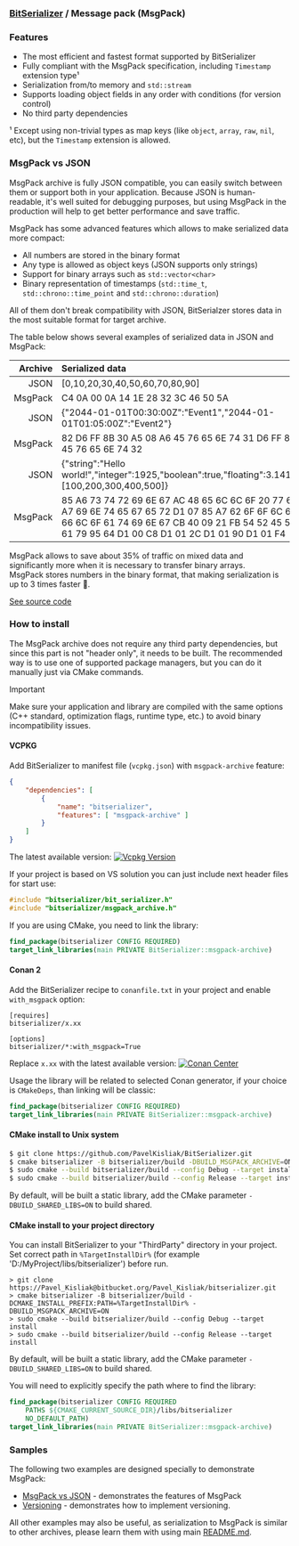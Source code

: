 ### [BitSerializer](../README.md) / Message pack (MsgPack)

### Features

 - The most efficient and fastest format supported by BitSerializer
 - Fully compliant with the MsgPack specification, including `Timestamp` extension type¹
 - Serialization from/to memory and `std::stream`
 - Supports loading object fields in any order with conditions (for version control)
 - No third party dependencies

 ¹ Except using non-trivial types as map keys (like `object`, `array`, `raw`, `nil`, etc), but the `Timestamp` extension is allowed.

### MsgPack vs JSON
MsgPack archive is fully JSON compatible, you can easily switch between them or support both in your application.
Because JSON is human-readable, it's well suited for debugging purposes, but using MsgPack in the production will help to get better performance and save traffic.

MsgPack has some advanced features which allows to make serialized data more compact:
- All numbers are stored in the binary format
- Any type is allowed as object keys (JSON supports only strings)
- Support for binary arrays such as `std::vector<char>`
- Binary representation of timestamps (`std::time_t`, `std::chrono::time_point` and `std::chrono::duration`)

All of them don't break compatibility with JSON, BitSerialzer stores data in the most suitable format for target archive.

The table below shows several examples of serialized data in JSON and MsgPack:

| Archive | Serialized data  | Size
| -------: | :------- | :------- |
|JSON|[0,10,20,30,40,50,60,70,80,90]| 30 |
|MsgPack|C4 0A 00 0A 14 1E 28 32 3C 46 50 5A| 12 |
|JSON|{"2044-01-01T00:30:00Z":"Event1","2044-01-01T01:05:00Z":"Event2"}| 65 |
|MsgPack |82 D6 FF 8B 30 A5 08 A6 45 76 65 6E 74 31 D6 FF 8B 30 AD 3C A6 45 76 65 6E 74 32| 27 |
|JSON|{"string":"Hello world!","integer":1925,"boolean":true,"floating":3.141592654,"array":[100,200,300,400,500]}| 108 |
|MsgPack|85 A6 73 74 72 69 6E 67 AC 48 65 6C 6C 6F 20 77 6F 72 6C 64 21 A7 69 6E 74 65 67 65 72 D1 07 85 A7 62 6F 6F 6C 65 61 6E C3 A8 66 6C 6F 61 74 69 6E 67 CB 40 09 21 FB 54 52 45 50 A5 61 72 72 61 79 95 64 D1 00 C8 D1 01 2C D1 01 90 D1 01 F4| 79 |

MsgPack allows to save about 35% of traffic on mixed data and significantly more when it is necessary to transfer binary arrays.<br>
MsgPack stores numbers in the binary format, that making serialization is up to 3 times faster 🚀.

[See source code](../samples/msgpack_vs_json/msgpack_vs_json.cpp)

### How to install
The MsgPack archive does not require any third party dependencies, but since this part is not "header only", it needs to be built.
The recommended way is to use one of supported package managers, but you can do it manually just via CMake commands.

> [!IMPORTANT]
> Make sure your application and library are compiled with the same options (C++ standard, optimization flags, runtime type, etc.) to avoid binary incompatibility issues.

#### VCPKG
Add BitSerializer to manifest file (`vcpkg.json`) with `msgpack-archive` feature:
```json
{
    "dependencies": [
        {
            "name": "bitserializer",
            "features": [ "msgpack-archive" ]
        }
    ]
}
```
The latest available version: [![Vcpkg Version](https://img.shields.io/vcpkg/v/bitserializer?color=blue)](https://vcpkg.link/ports/bitserializer)

If your project is based on VS solution you can just include next header files for start use:
```cpp
#include "bitserializer/bit_serializer.h"
#include "bitserializer/msgpack_archive.h"
```
If you are using CMake, you need to link the library:
```cmake
find_package(bitserializer CONFIG REQUIRED)
target_link_libraries(main PRIVATE BitSerializer::msgpack-archive)
```

#### Conan 2
Add the BitSerializer recipe to `conanfile.txt` in your project and enable `with_msgpack` option:
```
[requires]
bitserializer/x.xx

[options]
bitserializer/*:with_msgpack=True
```
Replace `x.xx` with the latest available version: [![Conan Center](https://img.shields.io/conan/v/bitserializer?color=blue)](https://conan.io/center/recipes/bitserializer)

Usage the library will be related to selected Conan generator, if your choice is `CMakeDeps`, than linking will be classic:
```cmake
find_package(bitserializer CONFIG REQUIRED)
target_link_libraries(main PRIVATE BitSerializer::msgpack-archive)
```

#### CMake install to Unix system
```sh
$ git clone https://github.com/PavelKisliak/BitSerializer.git
$ cmake bitserializer -B bitserializer/build -DBUILD_MSGPACK_ARCHIVE=ON
$ sudo cmake --build bitserializer/build --config Debug --target install
$ sudo cmake --build bitserializer/build --config Release --target install
```
By default, will be built a static library, add the CMake parameter `-DBUILD_SHARED_LIBS=ON` to build shared.

#### CMake install to your project directory
You can install BitSerializer to your "ThirdParty" directory in your project.
Set correct path in `%TargetInstallDir%` (for example 'D:/MyProject/libs/bitserializer') before run.
```shell
> git clone https://Pavel_Kisliak@bitbucket.org/Pavel_Kisliak/bitserializer.git
> cmake bitserializer -B bitserializer/build -DCMAKE_INSTALL_PREFIX:PATH=%TargetInstallDir% -DBUILD_MSGPACK_ARCHIVE=ON
> sudo cmake --build bitserializer/build --config Debug --target install
> sudo cmake --build bitserializer/build --config Release --target install
```
By default, will be built a static library, add the CMake parameter `-DBUILD_SHARED_LIBS=ON` to build shared.

You will need to explicitly specify the path where to find the library:
```cmake
find_package(bitserializer CONFIG REQUIRED
    PATHS ${CMAKE_CURRENT_SOURCE_DIR}/libs/bitserializer
    NO_DEFAULT_PATH)
target_link_libraries(main PRIVATE BitSerializer::msgpack-archive)
```

### Samples
The following two examples are designed specially to demonstrate MsgPack:
- [MsgPack vs JSON](../samples/msgpack_vs_json/msgpack_vs_json.cpp) - demonstrates the features of MsgPack
- [Versioning](../samples/versioning/versioning.cpp) - demonstrates how to implement versioning.

All other examples may also be useful, as serialization to MsgPack is similar to other archives, please learn them with using main [README.md](../README.md).

